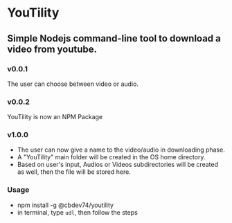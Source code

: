 # YouTility

## Simple Nodejs command-line tool to download a video from youtube.

### v0.0.1

The user can choose between video or audio.

### v0.0.2

YouTility is now an NPM Package

### v1.0.0

- The user can now give a name to the video/audio in downloading phase.
- A "YouTility" main folder will be created in the OS home directory.
- Based on user's input, Audios or Videos subdirectories will be created as well, then the file will be stored here.

### Usage

- npm install -g @cbdev74/youtility
- in terminal, type `udl`, then follow the steps
